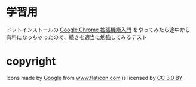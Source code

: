 # 学習用

ドットインストールの [Google Chrome 拡張機能入門](https://dotinstall.com/lessons/basic_chrome_v3/43301) をやってみたら途中から有料になっちゃったので、続きを適当に勉強してみるテスト

# copyright

<div>Icons made by
    <a href="https://www.flaticon.com/authors/google" title="Google">Google</a> from
    <a href="https://www.flaticon.com/" title="Flaticon">www.flaticon.com</a> is licensed by
    <a href="http://creativecommons.org/licenses/by/3.0/" title="Creative Commons BY 3.0" target="_blank">CC 3.0 BY</a>
</div>
